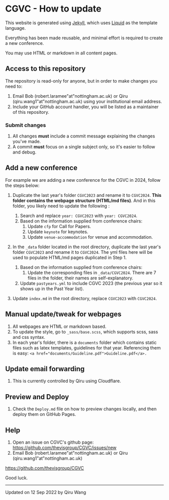 # CGVC - How to update

This website is generated using [Jekyll](https://jekyllrb.com/), which uses [Liquid](https://shopify.github.io/liquid) as the template language.

Everything has been made reusable, and minimal effort is required to create a new conference.

You may use HTML or markdown in all content pages.

## Access to this repository

The repository is read-only for anyone, but in order to make changes you need to:

1. Email Bob (robert.laramee"at"nottingham.ac.uk) or Qiru (qiru.wang1"at"nottingham.ac.uk) using your institutional email address.
1. Include your GitHub account handler, you will be listed as a maintainer of this repository.

### Submit changes

1. All changes **must** include a commit message explaining the changes you've made.
1. A commit **must** focus on a single subject only, so it's easier to follow and debug.

## Add a new conference

For example we are adding a new conference for the CGVC in 2024, follow the steps below:

1. Duplicate the last year's folder `CGVC2023` and rename it to `CGVC2024`. **This folder contains the webpage structure (HTML/md files)**. And in this folder, you likely need to update the following :
   1. Search and replace `year: CGVC2023` with `year: CGVC2024`.
   1. Based on the information supplied from conference chairs:
      1. Update `cfp` for Call for Papers.
      1. Update `keynote` for keynotes.
      1. Update `venue-accommodation` for venue and accommodation.
1. In the `_data` folder located in the root directory, duplicate the last year's folder `CGVC2023` and rename it to `CGVC2024`. The yml files here will be used to populate HTML/md pages duplicated in Step 1.

   1. Based on the information supplied from conference chairs:
      1. Update the corresponding files in `_data/CGVC2024`. There are 7 files in the folder, their names are self-explanatory.
   1. Update `pastyears.yml` to include CGVC 2023 (the previous year so it shows up in the Past Year list).

1. Update `index.md` in the root directory, replace `CGVC2023` with `CGVC2024`.

## Manual update/tweak for webpages

1. All webpages are HTML or markdown based.
1. To update the style, go to `_sass/base.scss`, which supports scss, sass and css syntax.
1. In each year's folder, there is a `documents` folder which contains static files such as latex templates, guidelines for that year. Referencing them is easy: `<a href="documents/Guideline.pdf">Guideline.pdf</a>.`

## Update email forwarding

1. This is currently controlled by Qiru using Cloudflare.

## Preview and Deploy

1. Check the `Deploy.md` file on how to preview changes locally, and then deploy them on GitHub Pages.

## Help

1. Open an issue on CGVC's github page: <https://github.com/thevisgroup/CGVC/issues/new>
1. Email Bob (robert.laramee"at"nottingham.ac.uk) or Qiru (qiru.wang1"at"nottingham.ac.uk)

<https://github.com/thevisgroup/CGVC>

Good luck.

---

Updated on 12 Sep 2022 by Qiru Wang
